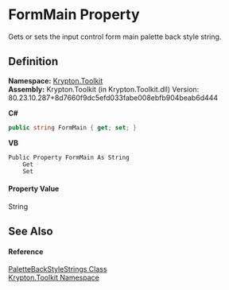 # FormMain Property


Gets or sets the input control form main palette back style string.



## Definition
**Namespace:** <a href="79d2eac2-21f4-54ff-7552-b20c33c30600.md">Krypton.Toolkit</a>  
**Assembly:** Krypton.Toolkit (in Krypton.Toolkit.dll) Version: 80.23.10.287+8d7660f9dc5efd033fabe008ebfb904beab6d444

**C#**
``` C#
public string FormMain { get; set; }
```
**VB**
``` VB
Public Property FormMain As String
	Get
	Set
```



#### Property Value
String

## See Also


#### Reference
<a href="bd28134b-8510-c4fa-373f-ae97f3e0c76c.md">PaletteBackStyleStrings Class</a>  
<a href="79d2eac2-21f4-54ff-7552-b20c33c30600.md">Krypton.Toolkit Namespace</a>  
